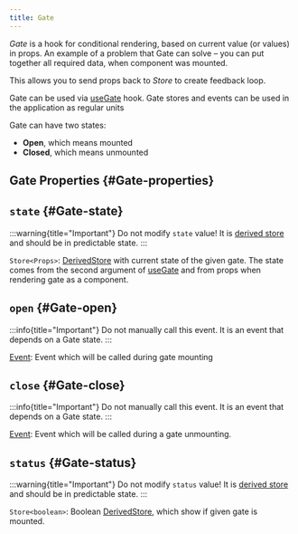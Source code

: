 ```yaml
---
title: Gate
---
```


_Gate_ is a hook for conditional rendering, based on current value (or values) in props. An example of a problem that Gate can solve – you can put together all required data, when component was mounted.

This allows you to send props back to _Store_ to create feedback loop.

Gate can be used via [useGate](/en/api/effector-vue/useGate) hook. Gate stores and events can be used in the application as regular units

Gate can have two states:

- **Open**, which means mounted
- **Closed**, which means unmounted

## Gate Properties {#Gate-properties}

## `state` {#Gate-state}

:::warning{title="Important"}
Do not modify `state` value! It is [derived store](/en/api/effector/Store#derived) and should be in predictable state.
:::

`Store<Props>`: [DerivedStore](/en/api/effector/Store#derived) with current state of the given gate. The state comes from the second argument of [useGate](/en/api/effector-vue/useGate) and from props when rendering gate as a component.

## `open` {#Gate-open}

:::info{title="Important"}
Do not manually call this event. It is an event that depends on a Gate state.
:::

[Event<Props>](/en/api/effector/Event): Event which will be called during gate mounting

## `close` {#Gate-close}

:::info{title="Important"}
Do not manually call this event. It is an event that depends on a Gate state.
:::

[Event<Props>](/en/api/effector/Event): Event which will be called during a gate unmounting.

## `status` {#Gate-status}

:::warning{title="Important"}
Do not modify `status` value! It is [derived store](/en/api/effector/Store#derived) and should be in predictable state.
:::

`Store<boolean>`: Boolean [DerivedStore](/en/api/effector/Store#derived), which show if given gate is mounted.
